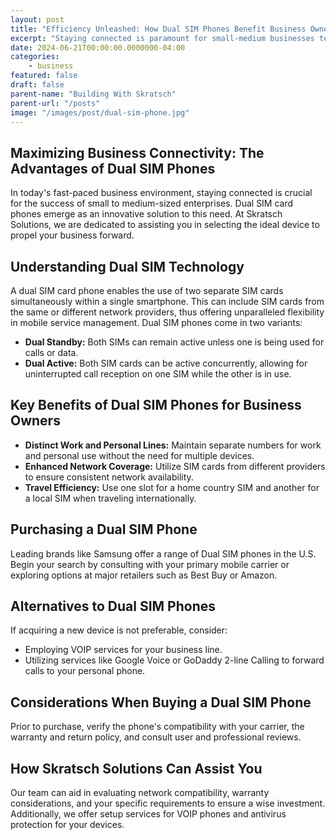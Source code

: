 ```yaml
---
layout: post
title: "Efficiency Unleashed: How Dual SIM Phones Benefit Business Owners"
excerpt: "Staying connected is paramount for small-medium businesses today. Dual SIM card phones offer a seamless solution. Let Skratsch Solutions guide you through choosing the right device for business success"
date: 2024-06-21T00:00:00.0000000-04:00
categories:
    - business
featured: false
draft: false
parent-name: "Building With Skratsch"
parent-url: "/posts"
image: "/images/post/dual-sim-phone.jpg"
---
```

## Maximizing Business Connectivity: The Advantages of Dual SIM Phones

In today's fast-paced business environment, staying connected is crucial for the success of small to medium-sized enterprises. Dual SIM card phones emerge as an innovative solution to this need. At Skratsch Solutions, we are dedicated to assisting you in selecting the ideal device to propel your business forward.

## Understanding Dual SIM Technology

A dual SIM card phone enables the use of two separate SIM cards simultaneously within a single smartphone. This can include SIM cards from the same or different network providers, thus offering unparalleled flexibility in mobile service management. Dual SIM phones come in two variants:

- **Dual Standby:** Both SIMs can remain active unless one is being used for calls or data.
- **Dual Active:** Both SIM cards can be active concurrently, allowing for uninterrupted call reception on one SIM while the other is in use.

## Key Benefits of Dual SIM Phones for Business Owners

- **Distinct Work and Personal Lines:** Maintain separate numbers for work and personal use without the need for multiple devices.
- **Enhanced Network Coverage:** Utilize SIM cards from different providers to ensure consistent network availability.
- **Travel Efficiency:** Use one slot for a home country SIM and another for a local SIM when traveling internationally.

## Purchasing a Dual SIM Phone

Leading brands like Samsung offer a range of Dual SIM phones in the U.S. Begin your search by consulting with your primary mobile carrier or exploring options at major retailers such as Best Buy or Amazon.

## Alternatives to Dual SIM Phones

If acquiring a new device is not preferable, consider:

- Employing VOIP services for your business line.
- Utilizing services like Google Voice or GoDaddy 2-line Calling to forward calls to your personal phone.

## Considerations When Buying a Dual SIM Phone

Prior to purchase, verify the phone's compatibility with your carrier, the warranty and return policy, and consult user and professional reviews.

## How Skratsch Solutions Can Assist You

Our team can aid in evaluating network compatibility, warranty considerations, and your specific requirements to ensure a wise investment. Additionally, we offer setup services for VOIP phones and antivirus protection for your devices.
